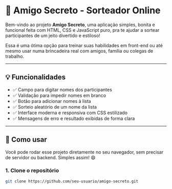 # 🎁 Amigo Secreto - Sorteador Online

Bem-vindo ao projeto **Amigo Secreto**, uma aplicação simples, bonita e funcional feita com HTML, CSS e JavaScript puro, pra te ajudar a sortear participantes de um jeito divertido e estiloso!

Essa é uma ótima opção para treinar suas habilidades em front-end ou até mesmo usar numa brincadeira real com amigos, família ou colegas de trabalho.

---

## 💡 Funcionalidades

- ✅ Campo para digitar nomes dos participantes
- ✅ Validação para impedir nomes em branco
- ✅ Botão para adicionar nomes à lista
- ✅ Sorteio aleatório de um nome da lista
- ✅ Interface moderna e responsiva com CSS estilizado
- ✅ Mensagens de erro e resultado exibidas de forma clara

---


## 🚀 Como usar

Você pode rodar esse projeto diretamente no seu navegador, sem precisar de servidor ou backend. Simples assim! 😄

### 1. Clone o repositório

```bash
git clone https://github.com/seu-usuario/amigo-secreto.git
